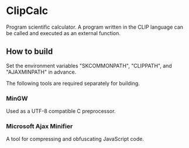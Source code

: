 # ClipCalc

Program scientific calculator. A program written in the CLIP language can be called and executed as an external function.

## How to build

Set the environment variables "SKCOMMONPATH", "CLIPPATH", and "AJAXMINPATH" in advance.

The following tools are required separately for building.

### MinGW

Used as a UTF-8 compatible C preprocessor.

### Microsoft Ajax Minifier

A tool for compressing and obfuscating JavaScript code.
